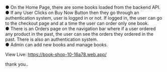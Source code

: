 ● On the Home Page, there are some books loaded from the backend API.  
● If any User Clicks on Buy Now Button then they go through an authentication system, user is logged in or not. If logged in, the user can go to the checkout page and at a time the user can order only one book.  
● There is an Orders page on the navigation bar where if a user ordered any product in the past, the user can see the orders they ordered in the past. There is also an authentication system.  
● Admin can add new books and manage books.

View Live: https://book-shop-10-16a78.web.app/

thank you..
